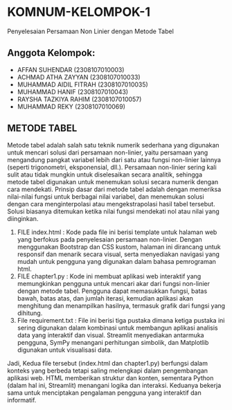 #  KOMNUM-KELOMPOK-1 

Penyelesaian Persamaan Non Linier dengan Metode Tabel 

##  Anggota Kelompok: 
-  AFFAN SUHENDAR (2308107010003) 
-  ACHMAD ATHA ZAYYAN (2308107010033) 
-  MUHAMMAD AIDIL FITRAH (2308107010035) 
-  MUHAMMAD HANIF (2308107010043) 
-  RAYSHA TAZKIYA RAHIM (2308107010057) 
-  MUHAMMAD REKY (2308107010069)

## METODE TABEL
Metode tabel adalah salah satu teknik numerik sederhana yang digunakan untuk mencari solusi dari persamaan non-linier, yaitu persamaan yang mengandung pangkat variabel lebih dari satu atau fungsi non-linier lainnya (seperti trigonometri, eksponensial, dll.). Persamaan non-linier sering kali sulit atau tidak mungkin untuk diselesaikan secara analitik, sehingga metode tabel digunakan untuk menemukan solusi secara numerik dengan cara mendekati. Prinsip dasar dari metode tabel adalah dengan memeriksa nilai-nilai fungsi untuk berbagai nilai variabel, dan menemukan solusi dengan cara menginterpolasi atau mengekstrapolasi hasil tabel tersebut. Solusi biasanya ditemukan ketika nilai fungsi mendekati nol atau nilai yang diinginkan.

1. FILE index.html : Kode pada file ini berisi template untuk halaman web yang berfokus pada penyelesaian persamaan non-linier. Dengan menggunakan Bootstrap dan CSS kustom, halaman ini dirancang untuk responsif dan menarik secara visual, serta menyediakan navigasi yang mudah untuk pengguna yang digunakan dalam bahasa pemrograman html.
2. FILE chapter1.py : Kode ini membuat aplikasi web interaktif yang memungkinkan pengguna untuk mencari akar dari fungsi non-linier dengan metode tabel. Pengguna dapat memasukkan fungsi, batas bawah, batas atas, dan jumlah iterasi, kemudian aplikasi akan menghitung dan menampilkan hasilnya, termasuk grafik dari fungsi yang dihitung.
3. File requirement.txt : File ini berisi tiga pustaka dimana ketiga pustaka ini sering digunakan dalam kombinasi untuk membangun aplikasi analisis data yang interaktif dan visual. Streamlit menyediakan antarmuka pengguna, SymPy menangani perhitungan simbolik, dan Matplotlib digunakan untuk visualisasi data.

Jadi, Kedua file tersebut (index.html dan chapter1.py) berfungsi dalam konteks yang berbeda tetapi saling melengkapi dalam pengembangan aplikasi web. HTML memberikan struktur dan konten, sementara Python (dalam hal ini, Streamlit) menangani logika dan interaksi. Keduanya bekerja sama untuk menciptakan pengalaman pengguna yang interaktif dan informatif. 
